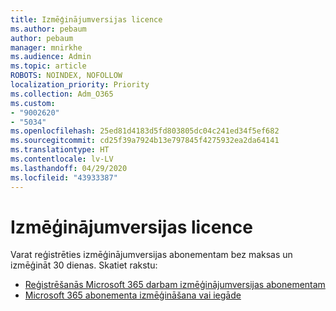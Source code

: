```yaml
---
title: Izmēģinājumversijas licence
ms.author: pebaum
author: pebaum
manager: mnirkhe
ms.audience: Admin
ms.topic: article
ROBOTS: NOINDEX, NOFOLLOW
localization_priority: Priority
ms.collection: Adm_O365
ms.custom:
- "9002620"
- "5034"
ms.openlocfilehash: 25ed81d4183d5fd803805dc04c241ed34f5ef682
ms.sourcegitcommit: cd25f39a7924b13e797845f4275932ea2da64141
ms.translationtype: HT
ms.contentlocale: lv-LV
ms.lasthandoff: 04/29/2020
ms.locfileid: "43933387"
---
```

# <a name="trial-license"></a>Izmēģinājumversijas licence

Varat reģistrēties izmēģinājumversijas abonementam bez maksas un izmēģināt 30 dienas. Skatiet rakstu:

- [Reģistrēšanās Microsoft 365 darbam izmēģinājumversijas abonementam](https://docs.microsoft.com/microsoft-365/commerce/sign-up-for-office-365-trial?view=o365-worldwide)
- [Microsoft 365 abonementa izmēģināšana vai iegāde](https://docs.microsoft.com/microsoft-365/commerce/try-or-buy-microsoft-365?view=o365-worldwide)
